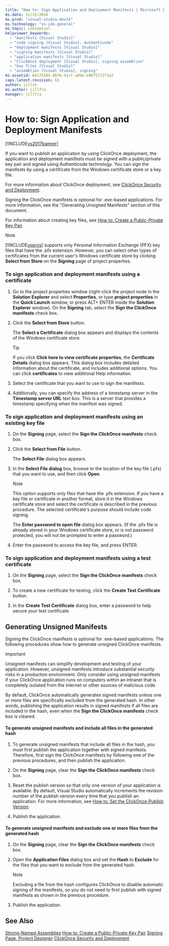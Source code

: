 ```yaml
---
title: "How to: Sign Application and Deployment Manifests | Microsoft Docs"
ms.date: 11/15/2016
ms.prod: "visual-studio-dev14"
ms.technology: "vs-ide-general"
ms.topic: conceptual
helpviewer_keywords:
  - "manifests [Visual Studio]"
  - "code signing [Visual Studio], Authenticode"
  - "deployment manifests [Visual Studio]"
  - "signing manifests [Visual Studio]"
  - "application manifests [Visual Studio]"
  - "ClickOnce deployment [Visual Studio], signing assemblies"
  - "key files [Visual Studio]"
  - "assemblies [Visual Studio], signing"
ms.assetid: 64173505-8bfb-41cf-a0de-b9075173f3a2
caps.latest.revision: 61
author: jillre
ms.author: jillfra
manager: jillfra
---
```

# How to: Sign Application and Deployment Manifests
[!INCLUDE[vs2017banner](../includes/vs2017banner.md)]

If you want to publish an application by using ClickOnce deployment, the application and deployment manifests must be signed with a public/private key pair and signed using Authenticode technology. You can sign the manifests by using a certificate from the Windows certificate store or a key file.

 For more information about ClickOnce deployment, see [ClickOnce Security and Deployment](../deployment/clickonce-security-and-deployment.md).

 Signing the ClickOnce manifests is optional for .exe-based applications. For more information, see the "Generating Unsigned Manifests" section of this document.

 For information about creating key files, see [How to: Create a Public-Private Key Pair](https://msdn.microsoft.com/library/05026813-f3bd-4d7c-9e0b-fc588eb3d114).

> [!NOTE]
> [!INCLUDE[vsprvs](../includes/vsprvs-md.md)] supports only Personal Information Exchange (PFX) key files that have the .pfx extension. However, you can select other types of certificates from the current user's Windows certificate store by clicking **Select from Store** on the **Signing** page of project properties.

### To sign application and deployment manifests using a certificate

1. Go to the project properties window (right-click the project node in the **Solution Explorer** and select **Properties**, or type **project properties** in the **Quick Launch** window, or press ALT+ ENTER inside the **Solution Explorer** window). On the **Signing** tab, select the **Sign the ClickOnce manifests** check box.

2. Click the **Select from Store** button.

     The **Select a Certificate** dialog box appears and displays the contents of the Windows certificate store.

    > [!TIP]
    > If you click **Click here to view certificate properties**, the **Certificate Details** dialog box appears. This dialog box includes detailed information about the certificate, and includes additional options. You can click **certificates** to view additional Help information.

3. Select the certificate that you want to use to sign the manifests.

4. Additionally, you can specify the address of a timestamp server in the **Timestamp server URL** text box. This is a server that provides a timestamp specifying when the manifest was signed.

### To sign application and deployment manifests using an existing key file

1. On the **Signing** page, select the **Sign the ClickOnce manifests** check box.

2. Click the **Select from File** button.

     The **Select File** dialog box appears.

3. In the **Select File dialog** box, browse to the location of the key file (.pfx) that you want to use, and then click **Open**.

    > [!NOTE]
    > This option supports only files that have the .pfx extension. If you have a key file or certificate in another format, store it in the Windows certificate store and select the certificate is described in the previous procedure. The selected certificate's purpose should include code signing.

     The **Enter password to open file** dialog box appears. (If the .pfx file is already stored in your Windows certificate store, or is not password protected, you will not be prompted to enter a password.)

4. Enter the password to access the key file, and press ENTER.

### To sign application and deployment manifests using a test certificate

1. On the **Signing** page, select the **Sign the ClickOnce manifests** check box.

2. To create a new certificate for testing, click the **Create Test Certificate** button.

3. In the **Create Test Certificate** dialog box, enter a password to help secure your test certificate.

## Generating Unsigned Manifests
 Signing the ClickOnce manifests is optional for .exe-based applications. The following procedures show how to generate unsigned ClickOnce manifests.

> [!IMPORTANT]
> Unsigned manifests can simplify development and testing of your application. However, unsigned manifests introduce substantial security risks in a production environment. Only consider using unsigned manifests if your ClickOnce application runs on computers within an intranet that is completely isolated from the internet or other sources of malicious code.

 By default, ClickOnce automatically generates signed manifests unless one or more files are specifically excluded from the generated hash. In other words, publishing the application results in signed manifests if all files are included in the hash, even when the **Sign the ClickOnce manifests** check box is cleared.

#### To generate unsigned manifests and include all files in the generated hash

1. To generate unsigned manifests that include all files in the hash, you must first publish the application together with signed manifests. Therefore, first sign the ClickOnce manifests by following one of the previous procedures, and then publish the application.

2. On the **Signing** page, clear the **Sign the ClickOnce manifests** check box.

3. Reset the publish version so that only one version of your application is available. By default, Visual Studio automatically increments the revision number of the publish version every time that you publish an application. For more information, see [How to: Set the ClickOnce Publish Version](../deployment/how-to-set-the-clickonce-publish-version.md).

4. Publish the application.

#### To generate unsigned manifests and exclude one or more files from the generated hash

1. On the **Signing** page, clear the **Sign the ClickOnce manifests** check box.

2. Open the **Application Files** dialog box and set the **Hash** to **Exclude** for the files that you want to exclude from the generated hash.

    > [!NOTE]
    > Excluding a file from the hash configures ClickOnce to disable automatic signing of the manifests, so you do not need to first publish with signed manifests as shown in the previous procedure.

3. Publish the application.

## See Also
 [Strong-Named Assemblies](https://msdn.microsoft.com/library/d4a80263-f3e0-4d81-9b61-f0cbeae3797b)
 [How to: Create a Public-Private Key Pair](https://msdn.microsoft.com/library/05026813-f3bd-4d7c-9e0b-fc588eb3d114)
 [Signing Page, Project Designer](../ide/reference/signing-page-project-designer.md)
 [ClickOnce Security and Deployment](../deployment/clickonce-security-and-deployment.md)
